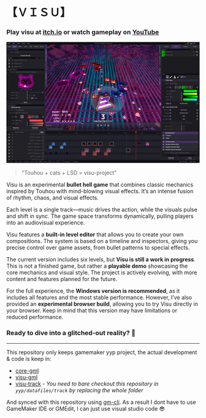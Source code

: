 # 【ＶＩＳＵ】
### Play visu at [itch.io](https://alkapivo.itch.io/visu-project) or watch gameplay on [YouTube](https://www.youtube.com/Alkapivo)
![visu-project_thumbnail](visu-editor.jpg)

> "Touhou + cats + LSD = visu-project"

Visu is an experimental **bullet hell game** that combines classic mechanics inspired by Touhou with mind-blowing visual effects. It’s an intense fusion of rhythm, chaos, and visual effects.

Each level is a single track—music drives the action, while the visuals pulse and shift in sync. The game space transforms dynamically, pulling players into an audiovisual experience.

Visu features a **built-in level editor** that allows you to create your own compositions. The system is based on a timeline and inspectors, giving you precise control over game assets, from bullet patterns to special effects.

The current version includes six levels, but **Visu is still a work in progress**. This is not a finished game, but rather a **playable demo** showcasing the core mechanics and visual style. The project is actively evolving, with more content and features planned for the future.

For the full experience, the **Windows version is recommended**, as it includes all features and the most stable performance. However, I’ve also provided an **experimental browser build**, allowing you to try Visu directly in your browser. Keep in mind that this version may have limitations or reduced performance.

### Ready to dive into a glitched-out reality? 🚀
---

This repository only keeps gamemaker yyp project, the actual development & code is keep in:
- [core-gml](https://github.com/Alkapivo/core-gml)
- [visu-gml](https://github.com/Alkapivo/visu-gml)
- [visu-track](https://github.com/Barons-Keep/visu-track) - *You need to bare checkout this repository in `yyp/datafiles/track` by replacing the whole folder*

And synced with this repository using [gm-cli](https://github.com/Alkapivo/gm-cli). As a result I dont have to use GameMaker IDE or GMEdit, I can just use visual studio code 😎

